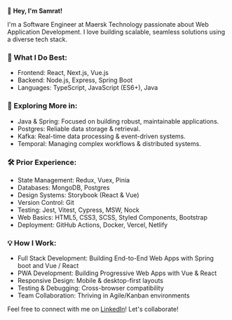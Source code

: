 👋 **Hey, I'm Samrat!**

I'm a Software Engineer at Maersk Technology passionate about Web Application Development. I love building scalable, seamless solutions using a diverse tech stack.

### 🚀 What I Do Best:
- Frontend: React, Next.js, Vue.js
- Backend: Node.js, Express, Spring Boot
- Languages: TypeScript, JavaScript (ES6+), Java

### 🌱 Exploring More in:
- Java & Spring: Focused on building robust, maintainable applications.
- Postgres: Reliable data storage & retrieval.
- Kafka: Real-time data processing & event-driven systems.
- Temporal: Managing complex workflows & distributed systems.

### 🛠️ Prior Experience:
- State Management: Redux, Vuex, Pinia
- Databases: MongoDB, Postgres
- Design Systems: Storybook (React & Vue)
- Version Control: Git
- Testing: Jest, Vitest, Cypress, MSW, Nock
- Web Basics: HTML5, CSS3, SCSS, Styled Components, Bootstrap
- Deployment: GitHub Actions, Docker, Vercel, Netlify

### 💡 How I Work:
- Full Stack Development: Building End-to-End Web Apps with Spring boot and Vue / React
- PWA Development: Building Progressive Web Apps with Vue & React
- Responsive Design: Mobile & desktop-first layouts
- Testing & Debugging: Cross-browser compatibility
- Team Collaboration: Thriving in Agile/Kanban environments

Feel free to connect with me on [LinkedIn](https://www.linkedin.com/in/samratat/)! Let's collaborate!
